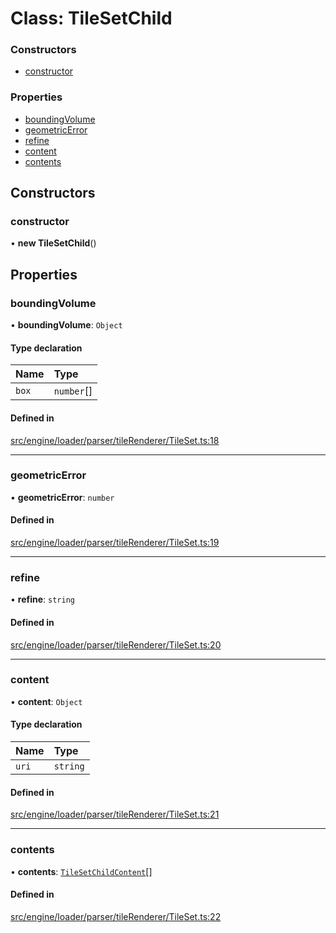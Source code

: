 # Class: TileSetChild


### Constructors

- [constructor](TileSetChild.md#constructor)

### Properties

- [boundingVolume](TileSetChild.md#boundingvolume)
- [geometricError](TileSetChild.md#geometricerror)
- [refine](TileSetChild.md#refine)
- [content](TileSetChild.md#content)
- [contents](TileSetChild.md#contents)

## Constructors

### constructor

• **new TileSetChild**()

## Properties

### boundingVolume

• **boundingVolume**: `Object`

#### Type declaration

| Name | Type |
| :------ | :------ |
| `box` | `number`[] |

#### Defined in

[src/engine/loader/parser/tileRenderer/TileSet.ts:18](https://github.com/Orillusion/orillusion/blob/main/src/engine/loader/parser/tileRenderer/TileSet.ts#L18)

___

### geometricError

• **geometricError**: `number`

#### Defined in

[src/engine/loader/parser/tileRenderer/TileSet.ts:19](https://github.com/Orillusion/orillusion/blob/main/src/engine/loader/parser/tileRenderer/TileSet.ts#L19)

___

### refine

• **refine**: `string`

#### Defined in

[src/engine/loader/parser/tileRenderer/TileSet.ts:20](https://github.com/Orillusion/orillusion/blob/main/src/engine/loader/parser/tileRenderer/TileSet.ts#L20)

___

### content

• **content**: `Object`

#### Type declaration

| Name | Type |
| :------ | :------ |
| `uri` | `string` |

#### Defined in

[src/engine/loader/parser/tileRenderer/TileSet.ts:21](https://github.com/Orillusion/orillusion/blob/main/src/engine/loader/parser/tileRenderer/TileSet.ts#L21)

___

### contents

• **contents**: [`TileSetChildContent`](TileSetChildContent.md)[]

#### Defined in

[src/engine/loader/parser/tileRenderer/TileSet.ts:22](https://github.com/Orillusion/orillusion/blob/main/src/engine/loader/parser/tileRenderer/TileSet.ts#L22)
